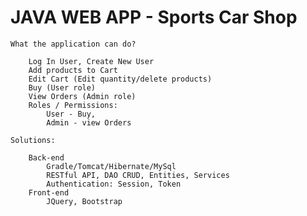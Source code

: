 # JAVA WEB APP - Sports Car Shop
    
    What the application can do?
    
        Log In User, Create New User
        Add products to Cart
        Edit Cart (Edit quantity/delete products)
        Buy (User role)
        View Orders (Admin role)
        Roles / Permissions:    
            User - Buy, 
            Admin - view Orders   

    Solutions:  
	
        Back-end            
            Gradle/Tomcat/Hibernate/MySql
            RESTful API, DAO CRUD, Entities, Services
            Authentication: Session, Token
        Front-end           
            JQuery, Bootstrap
    
              


